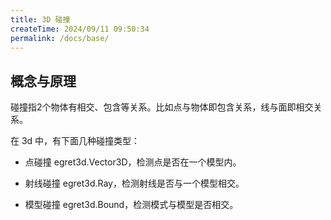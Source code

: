 ```yaml
---
title: 3D 碰撞
createTime: 2024/09/11 09:50:34
permalink: /docs/base/
---
```


## 概念与原理

碰撞指2个物体有相交、包含等关系。比如点与物体即包含关系，线与面即相交关系。

在 3d 中，有下面几种碰撞类型：

* 点碰撞 egret3d.Vector3D，检测点是否在一个模型内。

* 射线碰撞 egret3d.Ray，检测射线是否与一个模型相交。

* 模型碰撞  egret3d.Bound，检测模式与模型是否相交。


